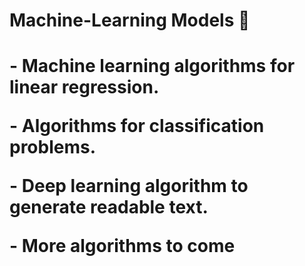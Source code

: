 <h1 style= "textSize: 40px"> Machine-Learning Models 🧠<h1>
  <p style= "textSize:16px"> <b> - Machine learning algorithms for linear regression. <b> <p>
   <p style= "textSize:16px"> <b>- Algorithms for classification problems. <b> <p>
     <p style= "textSize:16px"> <b>- Deep learning algorithm to generate readable text. <b> <p>
       <p style= "textSize:16px"> <b>- More algorithms to come <b> <p>

